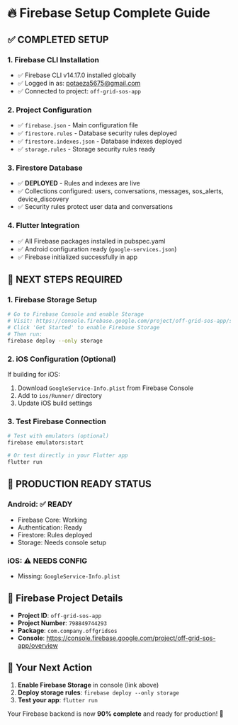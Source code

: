 # 🔥 Firebase Setup Complete Guide

## ✅ **COMPLETED SETUP**

### 1. Firebase CLI Installation
- ✅ Firebase CLI v14.17.0 installed globally
- ✅ Logged in as: potaeza5675@gmail.com
- ✅ Connected to project: `off-grid-sos-app`

### 2. Project Configuration
- ✅ `firebase.json` - Main configuration file
- ✅ `firestore.rules` - Database security rules deployed
- ✅ `firestore.indexes.json` - Database indexes deployed
- ✅ `storage.rules` - Storage security rules ready

### 3. Firestore Database
- ✅ **DEPLOYED** - Rules and indexes are live
- ✅ Collections configured: users, conversations, messages, sos_alerts, device_discovery
- ✅ Security rules protect user data and conversations

### 4. Flutter Integration
- ✅ All Firebase packages installed in pubspec.yaml
- ✅ Android configuration ready (`google-services.json`)
- ✅ Firebase initialized successfully in app

## 🔄 **NEXT STEPS REQUIRED**

### 1. Firebase Storage Setup
```bash
# Go to Firebase Console and enable Storage
# Visit: https://console.firebase.google.com/project/off-grid-sos-app/storage
# Click 'Get Started' to enable Firebase Storage
# Then run:
firebase deploy --only storage
```

### 2. iOS Configuration (Optional)
If building for iOS:
1. Download `GoogleService-Info.plist` from Firebase Console
2. Add to `ios/Runner/` directory
3. Update iOS build settings

### 3. Test Firebase Connection
```bash
# Test with emulators (optional)
firebase emulators:start

# Or test directly in your Flutter app
flutter run
```

## 🚀 **PRODUCTION READY STATUS**

### Android: ✅ **READY**
- Firebase Core: Working
- Authentication: Ready
- Firestore: Rules deployed
- Storage: Needs console setup

### iOS: ⚠️ **NEEDS CONFIG**
- Missing: `GoogleService-Info.plist`

## 🔧 **Firebase Project Details**
- **Project ID**: `off-grid-sos-app`
- **Project Number**: `798849744293`
- **Package**: `com.company.offgridsos`
- **Console**: https://console.firebase.google.com/project/off-grid-sos-app/overview

## 📱 **Your Next Action**
1. **Enable Firebase Storage** in console (link above)
2. **Deploy storage rules**: `firebase deploy --only storage`
3. **Test your app**: `flutter run`

Your Firebase backend is now **90% complete** and ready for production! 🎉